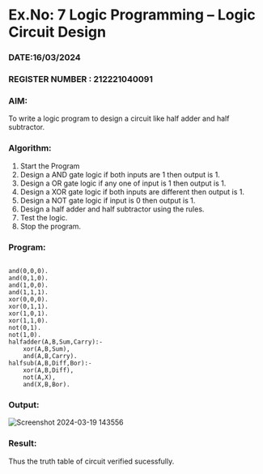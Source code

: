 # Ex.No: 7  Logic Programming –  Logic Circuit Design
### DATE:16/03/2024                                                                            
### REGISTER NUMBER : 212221040091
### AIM: 
To write a logic program to design a circuit like half adder and half subtractor.
###  Algorithm:
1. Start the Program
2. Design a AND gate logic if both inputs are 1 then output is 1.
3. Design a OR gate logic if any one of input is 1 then output is 1.
4. Design a XOR gate logic if both inputs are different then output is 1.
5. Design a NOT gate logic if input is 0 then output is 1.
6. Design a half adder and half subtractor using the rules.
7. Test the logic.
8. Stop the program.

### Program:
```

and(0,0,0).
and(0,1,0).
and(1,0,0).
and(1,1,1).
xor(0,0,0).
xor(0,1,1).
xor(1,0,1).
xor(1,1,0).
not(0,1).
not(1,0).
halfadder(A,B,Sum,Carry):-
    xor(A,B,Sum),
    and(A,B,Carry).
halfsub(A,B,Diff,Bor):-
    xor(A,B,Diff),
    not(A,X),
    and(X,B,Bor).

```

### Output:

![Screenshot 2024-03-19 143556](https://github.com/Madhan213/AI_Lab_2023-24/assets/130206230/915a1e0c-f683-46df-ab11-41d42c7790f5)


### Result:
Thus the truth table of circuit verified sucessfully.
